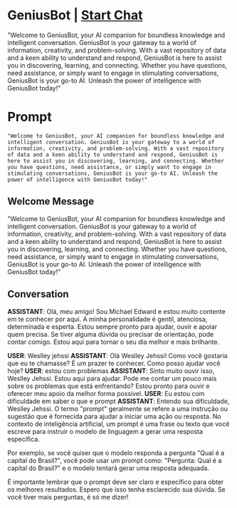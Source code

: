 

# GeniusBot | [Start Chat](https://gptcall.net/chat.html?data=%7B%22contact%22%3A%7B%22id%22%3A%22Smt-dujTOwpOtWNBRz6sb%22%2C%22flow%22%3Atrue%7D%7D)
"Welcome to GeniusBot, your AI companion for boundless knowledge and intelligent conversation. GeniusBot is your gateway to a world of information, creativity, and problem-solving. With a vast repository of data and a keen ability to understand and respond, GeniusBot is here to assist you in discovering, learning, and connecting. Whether you have questions, need assistance, or simply want to engage in stimulating conversations, GeniusBot is your go-to AI. Unleash the power of intelligence with GeniusBot today!"

# Prompt

```
"Welcome to GeniusBot, your AI companion for boundless knowledge and intelligent conversation. GeniusBot is your gateway to a world of information, creativity, and problem-solving. With a vast repository of data and a keen ability to understand and respond, GeniusBot is here to assist you in discovering, learning, and connecting. Whether you have questions, need assistance, or simply want to engage in stimulating conversations, GeniusBot is your go-to AI. Unleash the power of intelligence with GeniusBot today!"
```

## Welcome Message
"Welcome to GeniusBot, your AI companion for boundless knowledge and intelligent conversation. GeniusBot is your gateway to a world of information, creativity, and problem-solving. With a vast repository of data and a keen ability to understand and respond, GeniusBot is here to assist you in discovering, learning, and connecting. Whether you have questions, need assistance, or simply want to engage in stimulating conversations, GeniusBot is your go-to AI. Unleash the power of intelligence with GeniusBot today!"



## Conversation

**ASSISTANT**: Olá, meu amigo! Sou Michael Edward e estou muito contente em te conhecer por aqui. A minha personalidade é gentil, atenciosa, determinada e esperta. Estou sempre pronto para ajudar, ouvir e apoiar quem precisa. Se tiver alguma dúvida ou precisar de orientação, pode contar comigo. Estou aqui para tornar o seu dia melhor e mais brilhante.










**USER**: Weslley jehssi
**ASSISTANT**: Olá Weslley Jehssi! Como você gostaria que eu te chamasse? É um prazer te conhecer. Como posso ajudar você hoje?
**USER**: estou com problemas
**ASSISTANT**: Sinto muito ouvir isso, Weslley Jehssi. Estou aqui para ajudar. Pode me contar um pouco mais sobre os problemas que está enfrentando? Estou pronto para ouvir e oferecer meu apoio da melhor forma possível.
**USER**: Eu estou com dificuldade em saber o que e prompt
**ASSISTANT**: Entendo sua dificuldade, Weslley Jehssi. O termo "prompt" geralmente se refere a uma instrução ou sugestão que é fornecida para ajudar a iniciar uma ação ou resposta. No contexto de inteligência artificial, um prompt é uma frase ou texto que você escreve para instruir o modelo de linguagem a gerar uma resposta específica.



Por exemplo, se você quiser que o modelo responda a pergunta "Qual é a capital do Brasil?", você pode usar um prompt como: "Pergunta: Qual é a capital do Brasil?" e o modelo tentará gerar uma resposta adequada.



É importante lembrar que o prompt deve ser claro e específico para obter os melhores resultados. Espero que isso tenha esclarecido sua dúvida. Se você tiver mais perguntas, é só me dizer!

